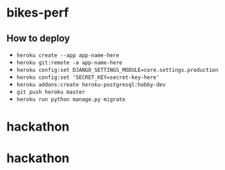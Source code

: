 # bikes-perf

## How to deploy
- `heroku create --app app-name-here`
- `heroku git:remote -a app-name-here`
- `heroku config:set DJANGO_SETTINGS_MODULE=core.settings.production`
- `heroku config:set 'SECRET_KEY=secret-key-here'`
- `heroku addons:create heroku-postgresql:hobby-dev`
- `git push heroku master`
- `heroku run python manage.py migrate`
# hackathon
# hackathon
